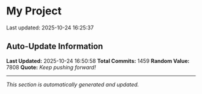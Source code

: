 # My Project


Last updated: 2025-10-24 16:25:37


























































































































































































































































































































































































































































































































































































































































































































































































































































































































































































































































































































































































































































































































































































































































































































































































































































































































































































































































































































## Auto-Update Information

**Last Updated:** 2025-10-24 16:50:58
**Total Commits:** 1459
**Random Value:** 7808
**Quote:** _Keep pushing forward!_

---
_This section is automatically generated and updated._